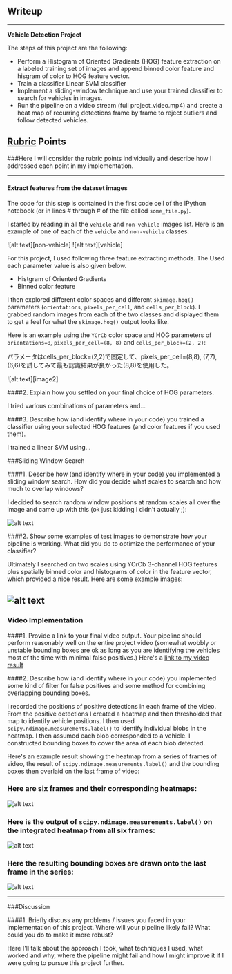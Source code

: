 ## Writeup
---

**Vehicle Detection Project**

The steps of this project are the following:

* Perform a Histogram of Oriented Gradients (HOG) feature extraction on a labeled training set of images and append binned color feature and hisgram of color to HOG feature vector.
* Train a classifier Linear SVM classifier
* Implement a sliding-window technique and use your trained classifier to search for vehicles in images.
* Run the pipeline on a video stream (full project_video.mp4) and create a heat map of recurring detections frame by frame to reject outliers and follow detected vehicles.

[//]: # (Image References)
[non-vehicles]: ./examples/nonvehicles.png
[vehicles]: ./examples/vehicles.png
[image3]: ./examples/sliding_windows.jpg
[image4]: ./examples/sliding_window.jpg
[image5]: ./examples/bboxes_and_heat.png
[image6]: ./examples/labels_map.png
[image7]: ./examples/output_bboxes.png
[video1]: ./project_video.mp4

## [Rubric](https://review.udacity.com/#!/rubrics/513/view) Points
###Here I will consider the rubric points individually and describe how I addressed each point in my implementation.  

---

<!--####1. Explain how (and identify where in your code) you extracted HOG features from the training images.-->
#### Extract features from the dataset images
<!--
HOG特徴量を使うにあたり、入力画像をYCrCbへ変換し、それぞれのチャネル毎にHOG特徴量を計算した。それに加え、binned color featureと色ヒストグラムも特徴として使用した
-->

The code for this step is contained in the first code cell of the IPython notebook (or in lines # through # of the file called `some_file.py`).

I started by reading in all the `vehicle` and `non-vehicle` images list. Here is an example of one of each of the `vehicle` and `non-vehicle` classes:

![alt text][non-vehicle]
![alt text][vehicle]

For this project, I used following three feature extracting methods. The Used each parameter value is also given below.

- Histgram of Oriented Gradients
- Binned color feature



I then explored different color spaces and different `skimage.hog()` parameters (`orientations`, `pixels_per_cell`, and `cells_per_block`).  I grabbed random images from each of the two classes and displayed them to get a feel for what the `skimage.hog()` output looks like.

Here is an example using the `YCrCb` color space and HOG parameters of `orientations=8`, `pixels_per_cell=(8, 8)` and `cells_per_block=(2, 2)`:

パラメータはcells_per_block=(2,2)で固定して、pixels_per_cell=(8,8), (7,7), (6,6)を試してみて最も認識結果が良かった(8,8)を使用した。

![alt text][image2]

####2. Explain how you settled on your final choice of HOG parameters.

I tried various combinations of parameters and...

####3. Describe how (and identify where in your code) you trained a classifier using your selected HOG features (and color features if you used them).

I trained a linear SVM using...

###Sliding Window Search

####1. Describe how (and identify where in your code) you implemented a sliding window search.  How did you decide what scales to search and how much to overlap windows?

I decided to search random window positions at random scales all over the image and came up with this (ok just kidding I didn't actually ;):

![alt text][image3]

####2. Show some examples of test images to demonstrate how your pipeline is working.  What did you do to optimize the performance of your classifier?

Ultimately I searched on two scales using YCrCb 3-channel HOG features plus spatially binned color and histograms of color in the feature vector, which provided a nice result.  Here are some example images:

![alt text][image4]
---

### Video Implementation

####1. Provide a link to your final video output.  Your pipeline should perform reasonably well on the entire project video (somewhat wobbly or unstable bounding boxes are ok as long as you are identifying the vehicles most of the time with minimal false positives.)
Here's a [link to my video result](./project_video.mp4)


####2. Describe how (and identify where in your code) you implemented some kind of filter for false positives and some method for combining overlapping bounding boxes.

I recorded the positions of positive detections in each frame of the video.  From the positive detections I created a heatmap and then thresholded that map to identify vehicle positions.  I then used `scipy.ndimage.measurements.label()` to identify individual blobs in the heatmap.  I then assumed each blob corresponded to a vehicle.  I constructed bounding boxes to cover the area of each blob detected.  

Here's an example result showing the heatmap from a series of frames of video, the result of `scipy.ndimage.measurements.label()` and the bounding boxes then overlaid on the last frame of video:

### Here are six frames and their corresponding heatmaps:

![alt text][image5]

### Here is the output of `scipy.ndimage.measurements.label()` on the integrated heatmap from all six frames:
![alt text][image6]

### Here the resulting bounding boxes are drawn onto the last frame in the series:
![alt text][image7]



---

###Discussion

####1. Briefly discuss any problems / issues you faced in your implementation of this project.  Where will your pipeline likely fail?  What could you do to make it more robust?

Here I'll talk about the approach I took, what techniques I used, what worked and why, where the pipeline might fail and how I might improve it if I were going to pursue this project further.  

